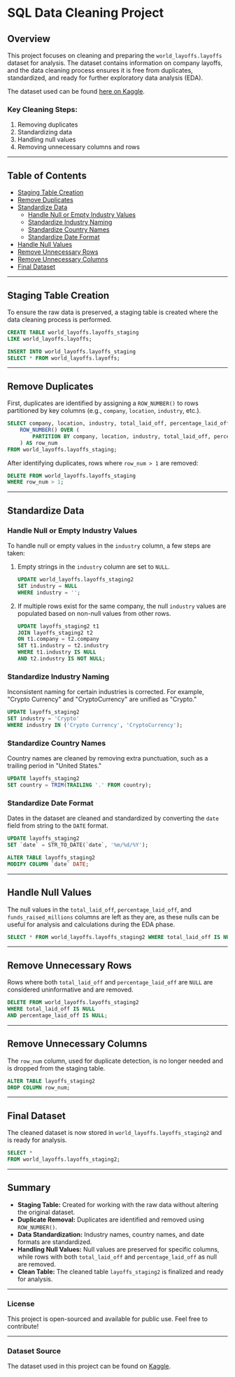 # SQL Data Cleaning Project

## Overview

This project focuses on cleaning and preparing the `world_layoffs.layoffs` dataset for analysis. The dataset contains information on company layoffs, and the data cleaning process ensures it is free from duplicates, standardized, and ready for further exploratory data analysis (EDA).

The dataset used can be found [here on Kaggle](https://www.kaggle.com/datasets/swaptr/layoffs-2022).

### Key Cleaning Steps:

1. Removing duplicates
2. Standardizing data
3. Handling null values
4. Removing unnecessary columns and rows

---

## Table of Contents

- [Staging Table Creation](#staging-table-creation)
- [Remove Duplicates](#remove-duplicates)
- [Standardize Data](#standardize-data)
  - [Handle Null or Empty Industry Values](#handle-null-or-empty-industry-values)
  - [Standardize Industry Naming](#standardize-industry-naming)
  - [Standardize Country Names](#standardize-country-names)
  - [Standardize Date Format](#standardize-date-format)
- [Handle Null Values](#handle-null-values)
- [Remove Unnecessary Rows](#remove-unnecessary-rows)
- [Remove Unnecessary Columns](#remove-unnecessary-columns)
- [Final Dataset](#final-dataset)

---

## Staging Table Creation

To ensure the raw data is preserved, a staging table is created where the data cleaning process is performed.

```sql
CREATE TABLE world_layoffs.layoffs_staging 
LIKE world_layoffs.layoffs;

INSERT INTO world_layoffs.layoffs_staging 
SELECT * FROM world_layoffs.layoffs;
```

---

## Remove Duplicates

First, duplicates are identified by assigning a `ROW_NUMBER()` to rows partitioned by key columns (e.g., `company`, `location`, `industry`, etc.).

```sql
SELECT company, location, industry, total_laid_off, percentage_laid_off, `date`, stage, country, funds_raised_millions,
    ROW_NUMBER() OVER (
        PARTITION BY company, location, industry, total_laid_off, percentage_laid_off, `date`, stage, country, funds_raised_millions
    ) AS row_num
FROM world_layoffs.layoffs_staging;
```

After identifying duplicates, rows where `row_num > 1` are removed:

```sql
DELETE FROM world_layoffs.layoffs_staging
WHERE row_num > 1;
```

---

## Standardize Data

### Handle Null or Empty Industry Values

To handle null or empty values in the `industry` column, a few steps are taken:

1. Empty strings in the `industry` column are set to `NULL`.

    ```sql
    UPDATE world_layoffs.layoffs_staging2
    SET industry = NULL
    WHERE industry = '';
    ```

2. If multiple rows exist for the same company, the null `industry` values are populated based on non-null values from other rows.

    ```sql
    UPDATE layoffs_staging2 t1
    JOIN layoffs_staging2 t2
    ON t1.company = t2.company
    SET t1.industry = t2.industry
    WHERE t1.industry IS NULL
    AND t2.industry IS NOT NULL;
    ```

### Standardize Industry Naming

Inconsistent naming for certain industries is corrected. For example, "Crypto Currency" and "CryptoCurrency" are unified as "Crypto."

```sql
UPDATE layoffs_staging2
SET industry = 'Crypto'
WHERE industry IN ('Crypto Currency', 'CryptoCurrency');
```

### Standardize Country Names

Country names are cleaned by removing extra punctuation, such as a trailing period in "United States."

```sql
UPDATE layoffs_staging2
SET country = TRIM(TRAILING '.' FROM country);
```

### Standardize Date Format

Dates in the dataset are cleaned and standardized by converting the `date` field from string to the `DATE` format.

```sql
UPDATE layoffs_staging2
SET `date` = STR_TO_DATE(`date`, '%m/%d/%Y');

ALTER TABLE layoffs_staging2
MODIFY COLUMN `date` DATE;
```

---

## Handle Null Values

The null values in the `total_laid_off`, `percentage_laid_off`, and `funds_raised_millions` columns are left as they are, as these nulls can be useful for analysis and calculations during the EDA phase.

```sql
SELECT * FROM world_layoffs.layoffs_staging2 WHERE total_laid_off IS NULL;
```

---

## Remove Unnecessary Rows

Rows where both `total_laid_off` and `percentage_laid_off` are `NULL` are considered uninformative and are removed.

```sql
DELETE FROM world_layoffs.layoffs_staging2
WHERE total_laid_off IS NULL
AND percentage_laid_off IS NULL;
```

---

## Remove Unnecessary Columns

The `row_num` column, used for duplicate detection, is no longer needed and is dropped from the staging table.

```sql
ALTER TABLE layoffs_staging2
DROP COLUMN row_num;
```

---

## Final Dataset

The cleaned dataset is now stored in `world_layoffs.layoffs_staging2` and is ready for analysis.

```sql
SELECT * 
FROM world_layoffs.layoffs_staging2;
```

---

## Summary

- **Staging Table:** Created for working with the raw data without altering the original dataset.
- **Duplicate Removal:** Duplicates are identified and removed using `ROW_NUMBER()`.
- **Data Standardization:** Industry names, country names, and date formats are standardized.
- **Handling Null Values:** Null values are preserved for specific columns, while rows with both `total_laid_off` and `percentage_laid_off` as null are removed.
- **Clean Table:** The cleaned table `layoffs_staging2` is finalized and ready for analysis.

---

### License

This project is open-sourced and available for public use. Feel free to contribute!

---

### Dataset Source

The dataset used in this project can be found on [Kaggle](https://www.kaggle.com/datasets/swaptr/layoffs-2022).
